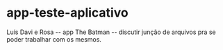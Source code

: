 # app-teste-aplicativo
Luís Davi e Rosa -- app The Batman -- discutir junção de arquivos pra se poder trabalhar com os mesmos.
